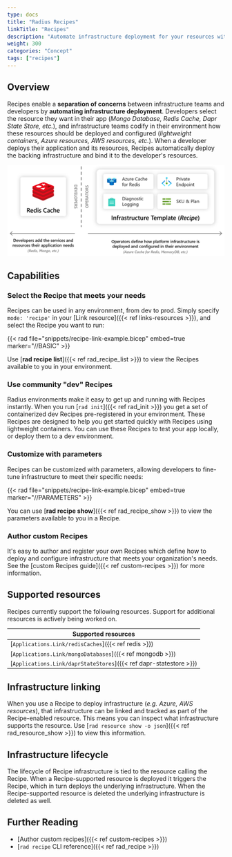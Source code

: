 ```yaml
---
type: docs
title: "Radius Recipes"
linkTitle: "Recipes"
description: "Automate infrastructure deployment for your resources with Radius recipes"
weight: 300
categories: "Concept"
tags: ["recipes"]
---
```


## Overview

Recipes enable a **separation of concerns** between infrastructure teams and developers by **automating infrastructure deployment**. Developers select the resource they want in their app (_Mongo Database, Redis Cache, Dapr State Store, etc._), and infrastructure teams codify in their environment how these resources should be deployed and configured (_lightweight containers, Azure resources, AWS resources, etc._). When a developer deploys their application and its resources, Recipes automatically deploy the backing infrastructure and bind it to the developer's resources.

<img src="recipes.png" alt="Diagram showing developers adding Redis to their app and operators adding a Recipe that Redis should deploy an Azure Cache for Redis" width=700px >

## Capabilities

### Select the Recipe that meets your needs

Recipes can be used in any environment, from dev to prod. Simply specify `mode: 'recipe'` in your [Link resource]({{< ref links-resources >}}), and select the Recipe you want to run:

{{< rad file="snippets/recipe-link-example.bicep" embed=true marker="//BASIC" >}}

Use [**rad recipe list**]({{< ref rad_recipe_list >}}) to view the Recipes available to you in your environment.

### Use community "dev" Recipes

Radius environments make it easy to get up and running with Recipes instantly. When you run [`rad init`]({{< ref rad_init >}}) you get a set of containerized dev Recipes pre-registered in your environment. These Recipes are designed to help you get started quickly with Recipes using lightweight containers. You can use these Recipes to test your app locally, or deploy them to a dev environment.

### Customize with parameters

Recipes can be customized with parameters, allowing developers to fine-tune infrastructure to meet their specific needs:

{{< rad file="snippets/recipe-link-example.bicep" embed=true marker="//PARAMETERS" >}}

You can use [**rad recipe show**]({{< ref rad_recipe_show >}}) to view the parameters available to you in a Recipe.

### Author custom Recipes

It's easy to author and register your own Recipes which define how to deploy and configure infrastructure that meets your organization's needs. See the [custom Recipes guide]({{< ref custom-recipes >}}) for more information.

## Supported resources

Recipes currently support the following resources. Support for additional resources is actively being worked on.

| Supported resources | 
|---------------------|
| [`Applications.Link/redisCaches`]({{< ref redis >}}) | 
| [`Applications.Link/mongoDatabases`]({{< ref mongodb >}}) |
| [`Applications.Link/daprStateStores`]({{< ref dapr-statestore >}}) |

## Infrastructure linking

When you use a Recipe to deploy infrastructure (_e.g. Azure, AWS resources_), that infrastructure can be linked and tracked as part of the Recipe-enabled resource. This means you can inspect what infrastructure supports the resource. Use [`rad resource show -o json`]({{< ref rad_resource_show >}}) to view this information.

## Infrastructure lifecycle

The lifecycle of Recipe infrastructure is tied to the resource calling the Recipe. When a Recipe-supported resource is deployed it triggers the Recipe, which in turn deploys the underlying infrastructure. When the Recipe-supported resource is deleted the underlying infrastructure is deleted as well.

## Further Reading

- [Author custom recipes]({{< ref custom-recipes >}})
- [`rad recipe` CLI reference]({{< ref rad_recipe >}})
